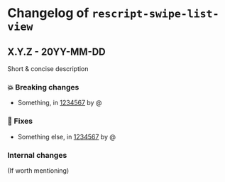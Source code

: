 # Changelog of `rescript-swipe-list-view`

## X.Y.Z - 20YY-MM-DD

Short & concise description

### 💥 Breaking changes

- Something, in [1234567](<link to commit on github>) by @<usename>

### 🐛 Fixes

- Something else, in [1234567](<link to commit on github>) by @<usename>

### Internal changes

(If worth mentioning)
